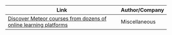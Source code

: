 Link | Author/Company
------------ | -------------
[Discover Meteor courses from dozens of online learning platforms](https://bestcourses.io/results?q=meteor&size=n_20_n) | Miscellaneous